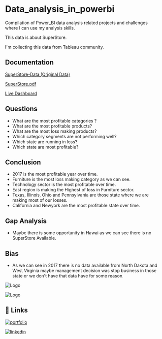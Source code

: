 
# Data_analysis_in_powerbi

Compilation of Power_BI data analysis related projects and challenges where I can use my analysis skills.

This data is about SuperStore.

I'm collecting this data from Tableau community.



## Documentation

[SuperStore-Data (Original Data)](https://github.com/SubhadeepBanik/SuperStore_Data_Analysis_In_PowerBI/blob/main/Sample%20-%20Superstore.xls)

[SuperStore.pdf](https://github.com/SubhadeepBanik/SuperStore_Data_Analysis_In_PowerBI/blob/main/SuperStore.pdf)

[Live Dashboard](https://app.powerbi.com/view?r=eyJrIjoiYjNhMGU0NzktZmMwMi00ZTk4LWEwNTYtZDQyMDQwOWM2YWJkIiwidCI6ImZiNDUyM2Q5LWU5M2UtNDk4OC05OTQxLTI1MzI5ZjAwYzQ2ZSJ9&pageName=ReportSection)


## Questions

- What are the most profitable categories ?
- What are the most profitable products?
- What are the most loss making products?
- Which category segments are not performing well? 
- Which state are running in loss?
- Which state are most profitable? 


## Conclusion

- 2017 is the most profitable year over time.
- Furniture is the most loss making category as we can see.
- Technology sector is the most profitable over time.
- East region is making the Highest of loss in Furniture sector. 
- Texas, Illinois, Ohio and Pennsylvania are those state where we are making most of our losses.
- California and Newyork are the most profitable state over time.
## Gap Analysis

- Maybe there is some opportunity in Hawai as we can see there is no SuperStore Available.
## Bias

- As we can see in 2017 there is no data available from North Dakota and West Virginia maybe management decision was stop business in those state or we don't have that data have for some reason.


![Logo](https://github.com/SubhadeepBanik/SuperStore_Data_Analysis_In_PowerBI/blob/main/Page1.png)


![Logo](https://github.com/SubhadeepBanik/SuperStore_Data_Analysis_In_PowerBI/blob/main/Page2.png)


## 🔗 Links
[![portfolio](https://img.shields.io/badge/my_portfolio-000?style=for-the-badge&logo=ko-fi&logoColor=white)](https://subhadeepbanik.github.io/subhadeepbanik.io/)

[![linkedin](https://img.shields.io/badge/linkedin-0A66C2?style=for-the-badge&logo=linkedin&logoColor=white)](https://www.linkedin.com/in/subhadeep-banik-215319134?lipi=urn%3Ali%3Apage%3Ad_flagship3_profile_view_base_contact_details%3BCtHzZZRPQxitoagiVbCPZQ%3D%3D)
